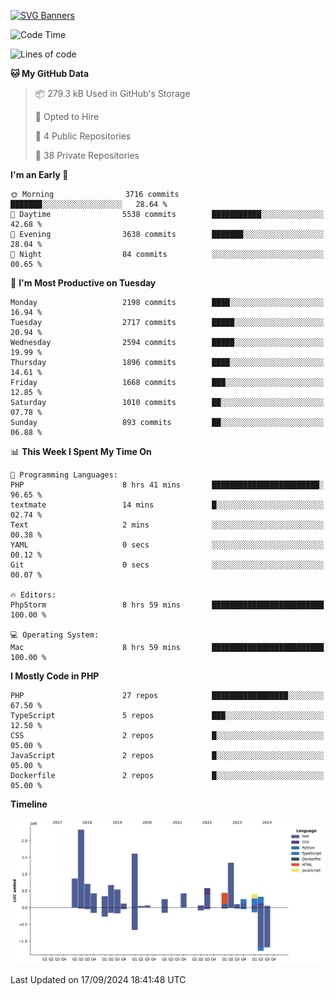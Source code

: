 [![SVG Banners](https://svg-banners.vercel.app/api?type=glitch&text1=Gere_Lajos%F0%9F%92%BB&width=800&height=400)](https://github.com/Akshay090/svg-banners)

<!--START_SECTION:waka-->
![Code Time](http://img.shields.io/badge/Code%20Time-1%2C858%20hrs%2033%20mins-blue)

![Lines of code](https://img.shields.io/badge/From%20Hello%20World%20I%27ve%20Written-11.8%20million%20lines%20of%20code-blue)

**🐱 My GitHub Data** 

> 📦 279.3 kB Used in GitHub's Storage 
 > 
> 💼 Opted to Hire
 > 
> 📜 4 Public Repositories 
 > 
> 🔑 38 Private Repositories 
 > 
**I'm an Early 🐤** 

```text
🌞 Morning                3716 commits        ███████░░░░░░░░░░░░░░░░░░   28.64 % 
🌆 Daytime                5538 commits        ███████████░░░░░░░░░░░░░░   42.68 % 
🌃 Evening                3638 commits        ███████░░░░░░░░░░░░░░░░░░   28.04 % 
🌙 Night                  84 commits          ░░░░░░░░░░░░░░░░░░░░░░░░░   00.65 % 
```
📅 **I'm Most Productive on Tuesday** 

```text
Monday                   2198 commits        ████░░░░░░░░░░░░░░░░░░░░░   16.94 % 
Tuesday                  2717 commits        █████░░░░░░░░░░░░░░░░░░░░   20.94 % 
Wednesday                2594 commits        █████░░░░░░░░░░░░░░░░░░░░   19.99 % 
Thursday                 1896 commits        ████░░░░░░░░░░░░░░░░░░░░░   14.61 % 
Friday                   1668 commits        ███░░░░░░░░░░░░░░░░░░░░░░   12.85 % 
Saturday                 1010 commits        ██░░░░░░░░░░░░░░░░░░░░░░░   07.78 % 
Sunday                   893 commits         ██░░░░░░░░░░░░░░░░░░░░░░░   06.88 % 
```


📊 **This Week I Spent My Time On** 

```text
💬 Programming Languages: 
PHP                      8 hrs 41 mins       ████████████████████████░   96.65 % 
textmate                 14 mins             █░░░░░░░░░░░░░░░░░░░░░░░░   02.74 % 
Text                     2 mins              ░░░░░░░░░░░░░░░░░░░░░░░░░   00.38 % 
YAML                     0 secs              ░░░░░░░░░░░░░░░░░░░░░░░░░   00.12 % 
Git                      0 secs              ░░░░░░░░░░░░░░░░░░░░░░░░░   00.07 % 

🔥 Editors: 
PhpStorm                 8 hrs 59 mins       █████████████████████████   100.00 % 

💻 Operating System: 
Mac                      8 hrs 59 mins       █████████████████████████   100.00 % 
```

**I Mostly Code in PHP** 

```text
PHP                      27 repos            █████████████████░░░░░░░░   67.50 % 
TypeScript               5 repos             ███░░░░░░░░░░░░░░░░░░░░░░   12.50 % 
CSS                      2 repos             █░░░░░░░░░░░░░░░░░░░░░░░░   05.00 % 
JavaScript               2 repos             █░░░░░░░░░░░░░░░░░░░░░░░░   05.00 % 
Dockerfile               2 repos             █░░░░░░░░░░░░░░░░░░░░░░░░   05.00 % 
```



**Timeline**

![Lines of Code chart](https://raw.githubusercontent.com/gere-lajos/gere-lajos/main/assets/bar_graph.png)


 Last Updated on 17/09/2024 18:41:48 UTC
<!--END_SECTION:waka-->
